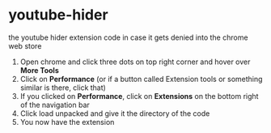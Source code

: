# youtube-hider
the youtube hider extension code in case it gets denied into the chrome web store
1. Open chrome and click three dots on top right corner and hover over **More Tools**
2. Click on **Performance** (or if a button called Extension tools or something similar is there, click that)
3. If you clicked on **Performance**, click on **Extensions** on the bottom right of the navigation bar
4. Click load unpacked and give it the directory of the code
5. You now have the extension
